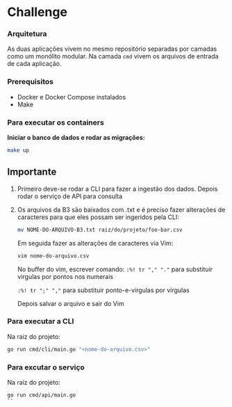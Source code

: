 # Challenge

### Arquitetura

As duas aplicações vivem no mesmo repositório separadas por camadas como um monólito modular. Na camada ```cmd``` vivem os arquivos de entrada de cada aplicação.

### Prerequisitos

- Docker e Docker Compose instalados
- Make

### Para executar os containers

**Iniciar o banco de dados e rodar as migrações:**
   ```bash
   make up
   ```
## Importante
1. Primeiro deve-se rodar a CLI para fazer a ingestão dos dados. Depois rodar o serviço de API para consulta
2. Os arquivos da B3 são baixados com .txt e é preciso fazer alterações de caracteres para que eles possam ser ingeridos pela CLI:
   ```bash
   mv NOME-DO-ARQUIVO-B3.txt raiz/do/projeto/foo-bar.csv
   ```
   Em seguida fazer as alterações de caracteres via Vim:
   ```bash
   vim nome-do-arquivo.csv
   ```
   No buffer do vim, escrever comando:
   ``` :%! tr "," "." ```
   para substituir virgulas por pontos nos numerais

   ``` :%! tr ";" "," ```
   para substituir ponto-e-vírgulas por vírgulas
   
   Depois salvar o arquivo e sair do Vim   

### Para executar a CLI

Na raiz do projeto:

```bash
go run cmd/cli/main.go "<nome-do-arquivo.csv>"
```
### Para excutar o serviço

Na raiz do projeto:

```bash
go run cmd/api/main.go
``
